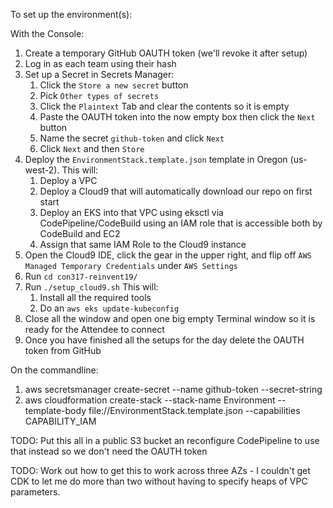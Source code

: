 To set up the environment(s):

With the Console:
1. Create a temporary GitHub OAUTH token (we'll revoke it after setup)
1. Log in as each team using their hash
1. Set up a Secret in Secrets Manager:
    1. Click the `Store a new secret` button
    1. Pick `Other types of secrets`
    1. Click the `Plaintext` Tab and clear the contents so it is empty
    1. Paste the OAUTH token into the now empty box then click the `Next` button
    1. Name the secret `github-token` and click `Next`
    1. Click `Next` and then `Store`
1. Deploy the `EnvironmentStack.template.json` template in Oregon (us-west-2). This will:
    1. Deploy a VPC
    1. Deploy a Cloud9 that will automatically download our repo on first start
    1. Deploy an EKS into that VPC using eksctl via CodePipeline/CodeBuild using an IAM role that is accessible both by CodeBuild and EC2
    1. Assign that same IAM Role to the Cloud9 instance
1. Open the Cloud9 IDE, click the gear in the upper right, and flip off `AWS Managed Temporary Credentials` under `AWS Settings`
1. Run `cd con317-reinvent19/`
1. Run `./setup_cloud9.sh` This will:
    1. Install all the required tools
    1. Do an `aws eks update-kubeconfig`
1. Close all the window and open one big empty Terminal window so it is ready for the Attendee to connect
1. Once you have finished all the setups for the day delete the OAUTH token from GitHub

On the commandline:
1. aws secretsmanager create-secret --name github-token --secret-string <your token>
1. aws cloudformation create-stack --stack-name Environment --template-body file://EnvironmentStack.template.json --capabilities CAPABILITY_IAM

TODO: Put this all in a public S3 bucket an reconfigure CodePipeline to use that instead so we don't need the OAUTH token

TODO: Work out how to get this to work across three AZs - I couldn't get CDK to let me do more than two without having to specify heaps of VPC parameters.
